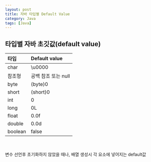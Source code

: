 ```yaml
---
layout: post
title: 자바 타입별 Default Value
category: Java
tags: [Java]
---
```


## 타입별 자바 초깃값(default value)
|타입|Default value|
|:---|:---|
|char | \u0000 |
|참조형 | 공백 참조 또는 null|
|byte |(byte)0|
|short|(short)0|
|int | 0|
|long | 0L|
|float | 0.0f|
|double | 0.0d|
|boolean | false |

<br/><br/>
변수 선언후 초기화하지 않았을 때나, 배열 생성시 각 요소에 넣어지는 default값<br/>
